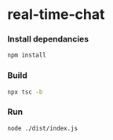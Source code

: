 # real-time-chat

### Install dependancies
```bash
npm install
```

### Build
```bash
npx tsc -b
```

### Run
```bash
node ./dist/index.js
```
